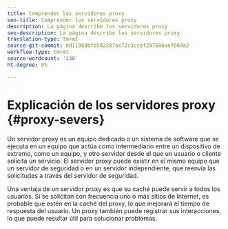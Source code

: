 ```yaml
---
title: Comprender los servidores proxy
seo-title: Comprender los servidores proxy
description: La página describe los servidores proxy
seo-description: La página describe los servidores proxy
translation-type: tm+mt
source-git-commit: dd1198dbfb502287ae72c3ccef297606aef069a2
workflow-type: tm+mt
source-wordcount: '138'
ht-degree: 0%

---
```



# Explicación de los servidores proxy  {#proxy-severs}

Un servidor proxy es un equipo dedicado o un sistema de software que se ejecuta en un equipo que actúa como intermediario entre un dispositivo de extremo, como un equipo, y otro servidor desde el que un usuario o cliente solicita un servicio. El servidor proxy puede existir en el mismo equipo que un servidor de seguridad o en un servidor independiente, que reenvía las solicitudes a través del servidor de seguridad.

Una ventaja de un servidor proxy es que su caché puede servir a todos los usuarios. Si se solicitan con frecuencia uno o más sitios de Internet, es probable que estén en la caché del proxy, lo que mejorará el tiempo de respuesta del usuario. Un proxy también puede registrar sus interacciones, lo que puede resultar útil para solucionar problemas.